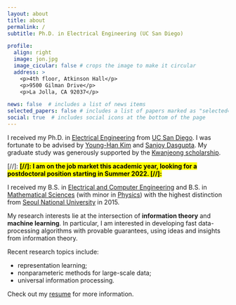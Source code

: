 ```yaml
---
layout: about
title: about
permalink: /
subtitle: Ph.D. in Electrical Engineering (UC San Diego)

profile:
  align: right
  image: jon.jpg
  image_cicular: false # crops the image to make it circular
  address: >
    <p>4th floor, Atkinson Hall</p>
    <p>9500 Gilman Drive</p>
    <p>La Jolla, CA 92037</p>

news: false  # includes a list of news items
selected_papers: false # includes a list of papers marked as "selected={true}"
social: true  # includes social icons at the bottom of the page
---
```


I received my Ph.D. in [Electrical Engineering](https://ece.ucsd.edu/) from [UC San Diego](https://ucsd.edu/). 
I was fortunate to be advised by [Young-Han Kim](https://web.eng.ucsd.edu/~yhk/) and [Sanjoy Dasgupta](https://cseweb.ucsd.edu/~dasgupta/).
My graduate study was generously supported by the [Kwanjeong scholarship](http://www.ikef.or.kr/).

[//]: <span style="font-weight:bold"><mark>
[//]: I am on the job market this academic year, looking for a postdoctoral position starting in Summer 2022.
[//]: </mark></span>

I received my B.S. in [Electrical and Computer Engineering](https://ece.snu.ac.kr/en) and B.S. in [Mathematical Sciences](https://www.math.snu.ac.kr/) (with minor in [Physics](https://physics.snu.ac.kr/en)) with the highest distinction from [Seoul National University](https://en.snu.ac.kr) in 2015.

My research interests lie at the intersection of <b>information theory</b> and <b>machine learning</b>.
In particular, I am interested in developing fast data-processing algorithms with provable guarantees, using ideas and insights from information theory.

Recent research topics include:
- representation learning;
- nonparameteric methods for large-scale data;
- universal information processing.

Check out my [resume](/resume) for more information.

